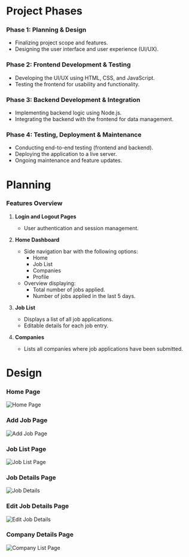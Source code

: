 # Project Phases

### Phase 1: Planning & Design
- Finalizing project scope and features.
- Designing the user interface and user experience (UI/UX).

### Phase 2: Frontend Development & Testing
- Developing the UI/UX using HTML, CSS, and JavaScript.
- Testing the frontend for usability and functionality.

### Phase 3: Backend Development & Integration
- Implementing backend logic using Node.js.
- Integrating the backend with the frontend for data management.

### Phase 4: Testing, Deployment & Maintenance
- Conducting end-to-end testing (frontend and backend).
- Deploying the application to a live server.
- Ongoing maintenance and feature updates.

# Planning

### Features Overview
1. **Login and Logout Pages**
   - User authentication and session management.

2. **Home Dashboard**
   - Side navigation bar with the following options:
     - Home
     - Job List
     - Companies
     - Profile
   - Overview displaying:
     - Total number of jobs applied.
     - Number of jobs applied in the last 5 days.

3. **Job List**
   - Displays a list of all job applications.
   - Editable details for each job entry.

4. **Companies**
   - Lists all companies where job applications have been submitted.

# Design
### Home Page
![Home Page](https://github.com/user-attachments/assets/6ef252be-b9de-4a5a-bd51-fc76cc196a3d)

### Add Job Page
![Add Job Page](https://github.com/user-attachments/assets/1650d4e4-64e2-465a-abf4-863751e465a7)

### Job List Page
![Job List Page](https://github.com/user-attachments/assets/8c53b03f-20a0-43ff-b0b8-604fd58ca20f)

### Job Details Page
![Job Details](https://github.com/user-attachments/assets/9a523adb-e14b-4913-9542-3405336ce6b4)

### Edit Job Details Page
![Edit Job Details](https://github.com/user-attachments/assets/7e252f3b-15c6-47a8-a724-699c26f1a07c)

### Company Details Page
![Company List Page](https://github.com/user-attachments/assets/d2a0a989-f17c-4fa6-a5dd-a8284d92a946)

